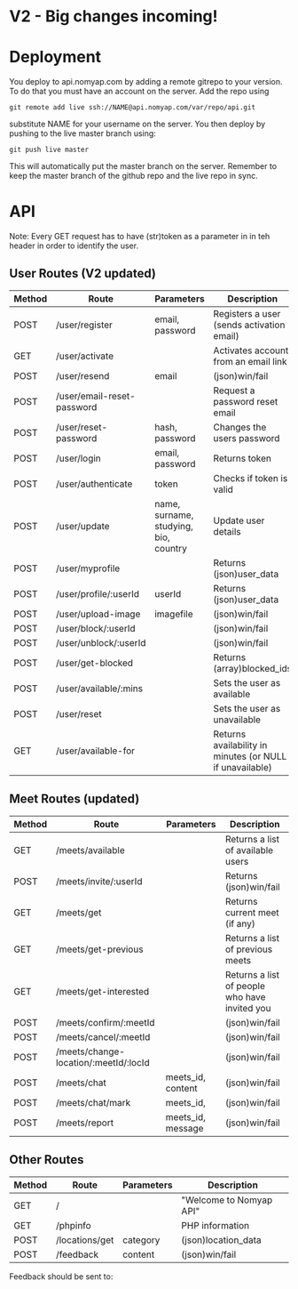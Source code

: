 # V2 - Big changes incoming!

# Deployment

You deploy to api.nomyap.com by adding a remote gitrepo to your version. To do that you must have an account on the server. Add the repo using

    git remote add live ssh://NAME@api.nomyap.com/var/repo/api.git
  
substitute NAME for your username on the server. You then deploy by pushing to the live master branch using:

    git push live master

This will automatically put the master branch on the server. Remember to keep the master branch of the github repo and the live repo in sync.

# API

Note: Every GET request has to have (str)token as a parameter in in teh header in order to identify the user.



## User Routes (V2 updated)
Method | Route                 | Parameters      | Description
------ | --------------------- | --------------- | -------
POST   | /user/register        | email, password | Registers a user (sends activation email)
GET    | /user/activate        |                 | Activates account from an email link
POST   | /user/resend          | email           | (json)win/fail
POST   | /user/email-reset-password |            | Request a password reset email
POST   | /user/reset-password  | hash, password  | Changes the users password
POST   | /user/login           | email, password | Returns token
POST   | /user/authenticate    | token           | Checks if token is valid
POST   | /user/update          | name, surname, studying, bio, country | Update user details
POST   | /user/myprofile       |                 | Returns (json)user_data
POST   | /user/profile/:userId | userId          | Returns (json)user_data
POST   | /user/upload-image    | imagefile       | (json)win/fail
POST   | /user/block/:userId   |                 | (json)win/fail
POST   | /user/unblock/:userId |                 | (json)win/fail
POST   | /user/get-blocked     |                 | Returns (array)blocked_ids
POST   | /user/available/:mins |                 | Sets the user as available
POST   | /user/reset           |                 | Sets the user as unavailable
GET    | /user/available-for   |                 | Returns availability in minutes (or NULL if unavailable)



## Meet Routes (updated)
Method | Route                  | Parameters        | Description
------ | ---------------------- | ----------------- | -------
GET    | /meets/available       |                   | Returns a list of available users
POST   | /meets/invite/:userId  |                   | Returns (json)win/fail
GET    | /meets/get             |                   | Returns current meet (if any)
GET    | /meets/get-previous    |                   | Returns a list of previous meets
GET    | /meets/get-interested  |                   | Returns a list of people who have invited you
POST   | /meets/confirm/:meetId |                   | (json)win/fail
POST   | /meets/cancel/:meetId  |                   | (json)win/fail
POST   | /meets/change-location/:meetId/:locId |    | (json)win/fail
POST   | /meets/chat            | meets_id, content | (json)win/fail
POST   | /meets/chat/mark       | meets_id,         | (json)win/fail
POST   | /meets/report          | meets_id, message | (json)win/fail



## Other Routes
Method | Route                 | Parameters      | Description
------ | --------------------- | --------------- | -------
GET    | /                     |                 | "Welcome to Nomyap API"
GET    | /phpinfo              |                 | PHP information
POST   | /locations/get        | category        | (json)location_data
POST   | /feedback             | content         | (json)win/fail

Feedback should be sent to:
